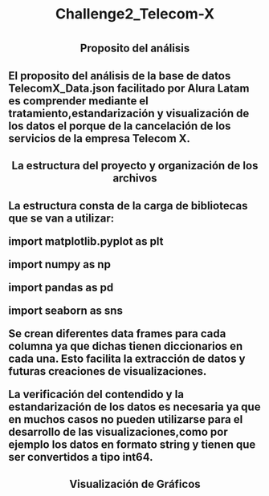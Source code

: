 <h1 align="center"> Challenge2_Telecom-X<h1>
<h2 align="center"> Proposito del análisis<h2>
El proposito del análisis de la base de datos TelecomX_Data.json facilitado por Alura Latam es comprender mediante el tratamiento,estandarización y visualización de los datos el porque de la cancelación de los servicios de la empresa Telecom X.
<h2 align="center"> La estructura del proyecto y organización de los archivos<h2>
<p>La estructura consta de la carga de bibliotecas que se van a utilizar:<p>
<p>import matplotlib.pyplot as plt<p>
<p>import numpy as np<p>
<p>import pandas as pd<p>
<p>import seaborn as sns<p>
<p>Se crean diferentes data frames para cada columna ya que dichas tienen diccionarios en cada una. Esto facilita la extracción de datos y futuras creaciones de visualizaciones.<p>
<p>La verificación del contendido y la estandarización de los datos es necesaria ya que en muchos casos no pueden utilizarse para el desarrollo de las visualizaciones,como por ejemplo los datos en formato string y tienen que ser convertidos a tipo int64.<p>
<h2 align="center"> Visualización de Gráficos<h2>
